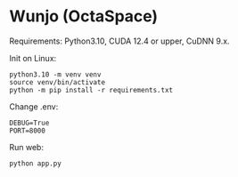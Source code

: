 # Wunjo (OctaSpace)

Requirements: Python3.10, CUDA 12.4 or upper, CuDNN 9.x.

Init on Linux:
```
python3.10 -m venv venv
source venv/bin/activate
python -m pip install -r requirements.txt
```

Change .env:
```
DEBUG=True
PORT=8000
```

Run web:
```
python app.py
```